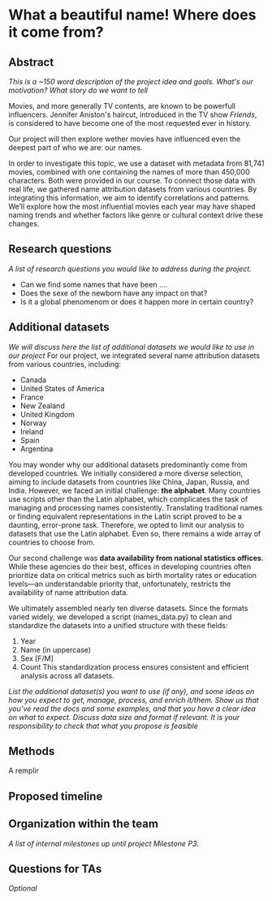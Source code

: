 
# What a beautiful name! Where does it come from?

## Abstract
*This is a ~150 word description of the project idea and goals. What's our motivation? What story do we want to tell*

Movies, and more generally TV contents, are known to be powerfull influencers. Jennifer Aniston's haircut, introduced in the TV show *Friends*, is considered to have become one of the most requested ever in history. 

Our project will then explore wether movies have influenced even the deepest part of who we are: our names.

In order to investigate this topic, we use a dataset with metadata from 81,741 movies, combined with one containing the names of more than 450,000 characters. Both were provided in our course. To connect those data with real life, we gathered name attribution datasets from various countries.
By integrating this information, we aim to identify correlations and patterns. We’ll explore how the most influential movies each year may have shaped naming trends and whether factors like genre or cultural context drive these changes.

## Research questions
*A list of research questions you would like to address during the project.*

- Can we find some names that have been ....
- Does the sexe of the newborn have any impact on that?
- Is it a global phenomenom or does it happen more in certain country?

## Additional datasets
*We will discuss here the list of additional datasets we would like to use in our project* 
For our project, we integrated several name attribution datasets from various countries, including:
- Canada
- United States of America
- France
- New Zealand
- United Kingdom
- Norway
- Ireland
- Spain
- Argentina

You may wonder why our additional datasets predominantly come from developed countries. We initially considered a more diverse selection, aiming to include datasets from countries like China, Japan, Russia, and India. However, we faced an initial challenge: **the alphabet**. Many countries use scripts other than the Latin alphabet, which complicates the task of managing and processing names consistently. Translating traditional names or finding equivalent representations in the Latin script proved to be a daunting, error-prone task.
Therefore, we opted to limit our analysis to datasets that use the Latin alphabet. Even so, there remains a wide array of countries to choose from. 

Our second challenge was **data availability from national statistics offices**. While these agencies do their best, offices in developing countries often prioritize data on critical metrics such as birth mortality rates or education levels—an understandable priority that, unfortunately, restricts the availability of name attribution data.

We ultimately assembled nearly ten diverse datasets. Since the formats varied widely, we developed a script (names_data.py) to clean and standardize the datasets into a unified structure with these fields:

1. Year
2. Name (in uppercase)
3. Sex [F/M]
4. Count
This standardization process ensures consistent and efficient analysis across all datasets.

*List the additional dataset(s) you want to use (if any), and some ideas on how you expect to get, manage, process, and enrich it/them. Show us that you’ve read the docs and some examples, and that you have a clear idea on what to expect. Discuss data size and format if relevant. It is your responsibility to check that what you propose is feasible*

## Methods
A remplir

## Proposed timeline

## Organization within the team
*A list of internal milestones up until project Milestone P3.*

## Questions for TAs
*Optional*
